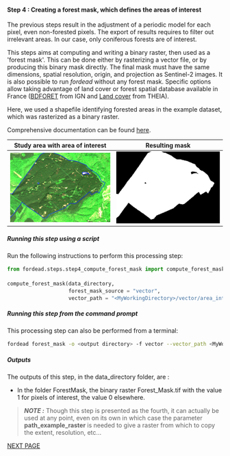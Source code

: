 #### Step 4 : Creating a forest mask, which defines the areas of interest

The previous steps result in the adjustment of a periodic model for each pixel, even non-forested pixels. 
The export of results requires to filter out irrelevant areas. 
In our case, only coniferous forests are of interest. 

This steps aims at computing and writing a binary raster, then used as a 'forest mask'. 
This can be done either by rasterizing a vector file, or by producing this binary mask directly. 
The final mask must have the same dimensions, spatial resolution, origin, and projection as Sentinel-2 images. 
It is also possible to run _fordead_ without any forest mask. 
Specific options allow taking advantage of land cover or forest spatial database available in France ([BDFORET](https://inventaire-forestier.ign.fr/spip.php?article646) from IGN and [Land cover](https://www.theia-land.fr/en/ceslist/land-cover-sec/) from THEIA).

Here, we used a shapefile identifying forested areas in the example dataset, which was rasterized as a binary raster.

Comprehensive documentation can be found [here](https://fordead.gitlab.io/fordead_package/docs/user_guides/english/04_compute_forest_mask/).

Study area with area of interest             |  Resulting mask
:-------------------------:|:-------------------------:
![study_area_interest](Figures/study_area_interest.png "study_area_interest")  |  ![forest_mask](Figures/forest_mask.png "forest_mask")

##### Running this step using a script

Run the following instructions to perform this processing step:

```python
from fordead.steps.step4_compute_forest_mask import compute_forest_mask

compute_forest_mask(data_directory, 
                    forest_mask_source = "vector", 
                    vector_path = "<MyWorkingDirectory>/vector/area_interest.shp")
```

##### Running this step from the command prompt

This processing step can also be performed from a terminal:

```bash
fordead forest_mask -o <output directory> -f vector --vector_path <MyWorkingDirectory>/vector/area_interest.shp
```
##### Outputs

The outputs of this step, in the data_directory folder, are :
- In the folder ForestMask, the binary raster Forest_Mask.tif with the value 1 for pixels of interest, the value 0 elsewhere.

> **_NOTE :_** Though this step is presented as the fourth, it can actually be used at any point, even on its own in which case the parameter **path_example_raster** is needed to give a raster from which to copy the extent, resolution, etc...

[NEXT PAGE](https://fordead.gitlab.io/fordead_package/docs/Tutorial/05_compute_confidence)
